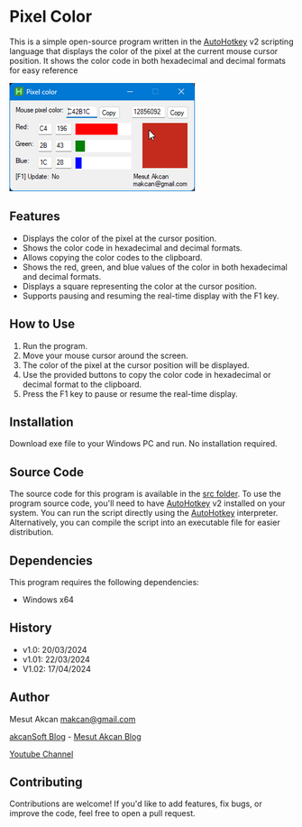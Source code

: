 # Pixel Color

This is a simple open-source program written in the [AutoHotkey](https://www.autohotkey.com) v2 scripting language that displays the color of the pixel at the current mouse cursor position. It shows the color code in both hexadecimal and decimal formats for easy reference

![screen Shot](https://github.com/akcansoft/Pixel-Color/blob/main/screenshot_1.0.png)

## Features

- Displays the color of the pixel at the cursor position.
- Shows the color code in hexadecimal and decimal formats.
- Allows copying the color codes to the clipboard.
- Shows the red, green, and blue values of the color in both hexadecimal and decimal formats.
- Displays a square representing the color at the cursor position.
- Supports pausing and resuming the real-time display with the F1 key.

## How to Use

1. Run the program.
2. Move your mouse cursor around the screen.
3. The color of the pixel at the cursor position will be displayed.
4. Use the provided buttons to copy the color code in hexadecimal or decimal format to the clipboard.
5. Press the F1 key to pause or resume the real-time display.

## Installation

Download exe file to your Windows PC and run. No installation required.

## Source Code

The source code for this program is available in the [src folder](https://github.com/akcansoft/Pixel-Color/tree/main/src). To use the program source code, you'll need to have [AutoHotkey](https://www.autohotkey.com) v2 installed on your system. You can run the script directly using the [AutoHotkey](https://www.autohotkey.com) interpreter. Alternatively, you can compile the script into an executable file for easier distribution.

## Dependencies

This program requires the following dependencies:

- Windows x64

## History

- v1.0: 20/03/2024
- v1.01: 22/03/2024
- V1.02: 17/04/2024

## Author

Mesut Akcan makcan@gmail.com

[akcanSoft Blog](https://akcansoft.blogspot.com) - [Mesut Akcan Blog](https://mesutakcan.blogspot.com)

[Youtube Channel](https://www.youtube.com/mesutakcan)

## Contributing
Contributions are welcome! If you'd like to add features, fix bugs, or improve the code, feel free to open a pull request.
